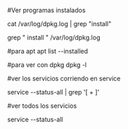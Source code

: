 #Ver programas instalados

cat /var/log/dpkg.log | grep "install"

grep " install " /var/log/dpkg.log

#para apt
apt list --installed

#para ver con dpkg
dpkg -l


#ver los servicios corriendo en service

service --status-all | grep '\[ + \]'

#ver todos los servicios

service --status-all
